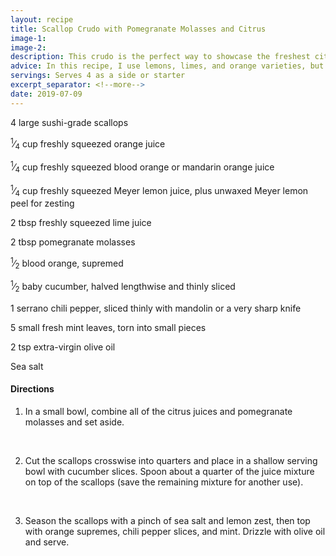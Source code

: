 ```yaml
---
layout: recipe
title: Scallop Crudo with Pomegranate Molasses and Citrus
image-1: 
image-2: 
description: This crudo is the perfect way to showcase the freshest citrus fruits of the season. 
advice: In this recipe, I use lemons, limes, and orange varieties, but any citrus will highlight the sweetness of fresh, raw scallops. Feel free to swap with whatever is in season or freshest for you. Meyer lemon is preferred to regular lemon, but if you can’t find Meyer lemons to juice, replace with 1/2 lemon juice and 1/2 orange juice.
servings: Serves 4 as a side or starter
excerpt_separator: <!--more-->
date: 2019-07-09
---
```


4 large sushi-grade scallops        

<sup>1</sup>&frasl;<sub>4</sub> cup freshly squeezed orange juice       

<sup>1</sup>&frasl;<sub>4</sub> cup freshly squeezed blood orange or mandarin orange juice      

<sup>1</sup>&frasl;<sub>4</sub> cup freshly squeezed Meyer lemon juice, plus unwaxed Meyer lemon peel for zesting       

2 tbsp freshly squeezed lime juice      

2 tbsp pomegranate molasses     

<sup>1</sup>&frasl;<sub>2</sub> blood orange, supremed      

<sup>1</sup>&frasl;<sub>2</sub> baby cucumber, halved lengthwise and thinly sliced      

1 serrano chili pepper, sliced thinly with mandolin or a very sharp knife       

5 small fresh mint leaves, torn into small pieces       

2 tsp extra-virgin olive oil        

Sea salt        

<!--more-->

#### **Directions** 

1. In a small bowl, combine all of the citrus juices and pomegranate molasses and set aside.        
<br> 

2. Cut the scallops crosswise into quarters and place in a shallow serving bowl with cucumber slices. Spoon about a quarter of the juice mixture on top of the scallops (save the remaining mixture for another use).       
<br> 

3. Season the scallops with a pinch of sea salt and lemon zest, then top with orange supremes, chili pepper slices, and mint. Drizzle with olive oil and serve.     

